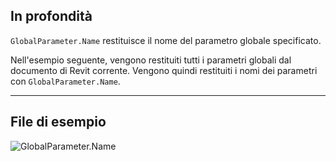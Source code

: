 ## In profondità
`GlobalParameter.Name` restituisce il nome del parametro globale specificato.

Nell'esempio seguente, vengono restituiti tutti i parametri globali dal documento di Revit corrente. Vengono quindi restituiti i nomi dei parametri con `GlobalParameter.Name`.
___
## File di esempio

![GlobalParameter.Name](./Revit.Elements.GlobalParameter.Name_img.jpg)
